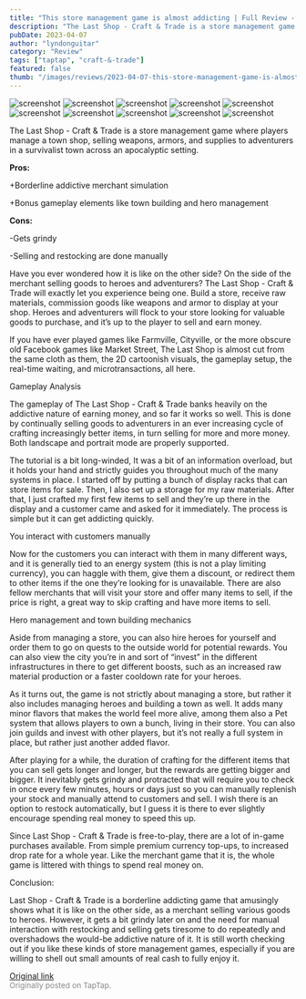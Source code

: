 ```yaml
---
title: "This store management game is almost addicting | Full Review - The Last Shop - Craft & Trade"
description: "The Last Shop - Craft & Trade is a store management game where players manage a town shop, selling weapons, armors, and supplies to adventurers in a survivalist town across an apocalyptic setting."
pubDate: 2023-04-07
author: "lyndonguitar"
category: "Review"
tags: ["taptap", "craft-&-trade"]
featured: false
thumb: "/images/reviews/2023-04-07-this-store-management-game-is-almost-addicting--full-review---the-last-shop---craft--trad-0.avif"
---
```


<div class="gallery">
  <img src="/images/reviews/2023-04-07-this-store-management-game-is-almost-addicting--full-review---the-last-shop---craft--trad-0.avif" alt="screenshot" />
  <img src="/images/reviews/2023-04-07-this-store-management-game-is-almost-addicting--full-review---the-last-shop---craft--trad-1.avif" alt="screenshot" />
  <img src="/images/reviews/2023-04-07-this-store-management-game-is-almost-addicting--full-review---the-last-shop---craft--trad-2.avif" alt="screenshot" />
  <img src="/images/reviews/2023-04-07-this-store-management-game-is-almost-addicting--full-review---the-last-shop---craft--trad-3.avif" alt="screenshot" />
  <img src="/images/reviews/2023-04-07-this-store-management-game-is-almost-addicting--full-review---the-last-shop---craft--trad-4.avif" alt="screenshot" />
  <img src="/images/reviews/2023-04-07-this-store-management-game-is-almost-addicting--full-review---the-last-shop---craft--trad-5.avif" alt="screenshot" />
  <img src="/images/reviews/2023-04-07-this-store-management-game-is-almost-addicting--full-review---the-last-shop---craft--trad-6.avif" alt="screenshot" />
  <img src="/images/reviews/2023-04-07-this-store-management-game-is-almost-addicting--full-review---the-last-shop---craft--trad-7.avif" alt="screenshot" />
  <img src="/images/reviews/2023-04-07-this-store-management-game-is-almost-addicting--full-review---the-last-shop---craft--trad-8.avif" alt="screenshot" />
  <img src="/images/reviews/2023-04-07-this-store-management-game-is-almost-addicting--full-review---the-last-shop---craft--trad-9.avif" alt="screenshot" />
</div>

The Last Shop - Craft & Trade is a store management game where players manage a town shop, selling weapons, armors, and supplies to adventurers in a survivalist town across an apocalyptic setting.


**Pros:**


+Borderline addictive merchant simulation

+Bonus gameplay elements like town building and hero management


**Cons:**


-Gets grindy

-Selling and restocking are done manually

Have you ever wondered how it is like on the other side? On the side of the merchant selling goods to heroes and adventurers? The Last Shop - Craft & Trade will exactly let you experience being one. Build a store, receive raw materials, commission goods like weapons and armor to display at your shop. Heroes and adventurers will flock to your store looking for valuable goods to purchase, and it’s up to the player to sell and earn money.

If you have ever played games like Farmville, Cityville, or the more obscure old Facebook games like Market Street, The Last Shop is almost cut from the same cloth as them, the 2D cartoonish visuals, the gameplay setup, the real-time waiting, and microtransactions, all here.

Gameplay Analysis

The gameplay of The Last Shop - Craft & Trade banks heavily on the addictive nature of earning money, and so far it works so well. This is done by continually selling goods to adventurers in an ever increasing cycle of crafting increasingly better items, in turn selling for more and more money. Both landscape and portrait mode are properly supported.

The tutorial is a bit long-winded, It was a bit of an information overload, but it holds your hand and strictly guides you throughout much of the many systems in place. I started off by putting a bunch of display racks that can store items for sale. Then, I also set up a storage for my raw materials. After that, I just crafted my first few items to sell and they’re up there in the display and a customer came and asked for it immediately. The process is simple but it can get addicting quickly.

You interact with customers manually

Now for the customers you can interact with them in many different ways, and it is generally tied to an energy system (this is not a play limiting currency), you can haggle with them, give them a discount, or redirect them to other items if the one they’re looking for is unavailable. There are also fellow merchants that will visit your store and offer many items to sell, if the price is right, a great way to skip crafting and have more items to sell.

Hero management and town building mechanics

Aside from managing a store, you can also hire heroes for yourself and order them to go on quests to the outside world for potential rewards. You can also view the city you’re in and sort of “invest” in the different infrastructures in there to get different boosts, such as an increased raw material production or a faster cooldown rate for your heroes.

As it turns out, the game is not strictly about managing a store, but rather it also includes managing heroes and building a town as well. It adds many minor flavors that makes the world feel more alive, among them also a Pet system that allows players to own a bunch, living in their store. You can also join guilds and invest with other players, but it’s not really a full system in place, but rather just another added flavor.

After playing for a while, the duration of crafting for the different items that you can sell gets longer and longer, but the rewards are getting bigger and bigger. It inevitably gets grindy and protracted that will require you to check in once every few minutes, hours or days just so you can manually replenish your stock and manually attend to customers and sell. I wish there is an option to restock automatically, but I guess it is there to ever slightly encourage spending real money to speed this up.

Since Last Shop - Craft & Trade is free-to-play, there are a lot of in-game purchases available. From simple premium currency top-ups, to increased drop rate for a whole year. Like the merchant game that it is, the whole game is littered with things to spend real money on.

Conclusion:

Last Shop - Craft & Trade is a borderline addicting game that amusingly shows what it is like on the other side, as a merchant selling various goods to heroes. However, it gets a bit grindy later on and the need for manual interaction with restocking and selling gets tiresome to do repeatedly and overshadows the would-be addictive nature of it. It is still worth checking out if you like these kinds of store management games, especially if you are willing to shell out small amounts of real cash to fully enjoy it.

[Original link](https://www.taptap.io/post/5035009)<br><span style="font-size: 0.95em; color: #888;">Originally posted on TapTap.</span>
